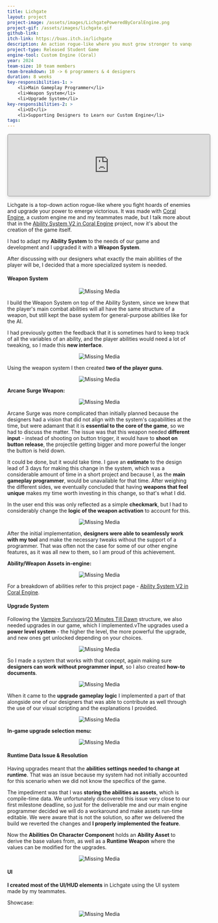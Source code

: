 ```yaml
---
title: Lichgate
layout: project
project-image: /assets/images/LichgatePoweredByCoralEngine.png
project-gif: /assets/images/lichgate.gif
github-link: 
itch-link: https://buas.itch.io/lichgate
description: An action rogue-like where you must grow stronger to vanquish the undead.
project-type: Released Student Game
engine-tool: Custom Engine (Coral)
year: 2024
team-size: 10 team members
team-breakdown: 10 -> 6 programmers & 4 designers
duration: 8 weeks
key-responsibilities-1: >
    <li>Main Gameplay Programmer</li>
    <li>Weapon System</li>
    <li>Upgrade System</li>
key-responsibilities-2: >
    <li>UI</li>
    <li>Supporting Designers to Learn our Custom Engine</li>
tags:
---
```


<p style="text-align: center;">
    <iframe style="border: 2px solid hsl(0, 0%, 71%); box-shadow: 0 4px 8px rgba(0, 0, 0, 0.1); border-radius: 5px;" src="https://itch.io/embed/2765132?linkback=true&amp;link_color=e40089" width="552" height="167"><a href="https://buas.itch.io/lichgate">Lichgate by Breda University of Applied Sciences, Harrybaas, GuusKemperman, StezNeo, Amzy Amalia Zarcu, kazemurai, Nikola Tunev, Karolina Motužytė, MarcinZalewski, GodOfErrors, Agatin</a></iframe>
</p>

Lichgate is a top-down action rogue-like where you fight hoards of enemies and upgrade your power to emerge victorious. It was made with [Coral Engine](https://github.com/GuusKemperman/CoralEngine), a custom engine me and my teammates made, but I talk more about that in the [Ability System V2 in Coral Engine](../projects/AbilitySystemV2CoralEngine) project, now it's about the creation of the game itself.

I had to adapt my **Ability System** to the needs of our game and development and I upgraded it with a **Weapon System**.

After discussing with our designers what exactly the main abilities of the player will be, I decided that a more specialized system is needed. 

#### Weapon System

<p style="text-align: center;">
    <img src="/assets/Lichgate/LichgateAbilitySystem.gif" alt="Missing Media">
</p>

I build the Weapon System on top of the Ability System, since we knew that the player's main combat abilities will all have the same structure of a weapon, but still kept the base system for general-purpose abilities like for the AI.

I had previously gotten the feedback that it is sometimes hard to keep track of all the variables of an ability, and the player abilities would need a lot of tweaking, so I made this **new interface**.

<p style="text-align: center;">
    <img src="/assets/Lichgate/WeaponEditor.png" alt="Missing Media">
</p>

Using the weapon system I then created **two of the player guns**.

<p style="text-align: center;">
    <img src="/assets/Lichgate/WeaponDescriptions.png" alt="Missing Media">
</p>

**Arcane Surge Weapon:**

<p style="text-align: center;">
    <img src="/assets/Lichgate/ArcaneSurge.gif" alt="Missing Media">
</p>

Arcane Surge was more complicated than initially planned because the designers had a vision that did not align with the system's capabilities at the time, but were adamant that it is **essential to the core of the game**, so we had to discuss the matter. The issue was that this weapon needed **different input** - instead of shooting on button trigger, it would have to **shoot on button release**, the projectile getting bigger and more powerful the longer the button is held down.

It could be done, but it would take time. I gave an **estimate** to the design lead of 3 days for making this change in the system, which was a considerable amount of time in a short project and because I, as the **main gameplay programmer**, would be unavailable for that time. After weighing the different sides, we eventually concluded that having **weapons that feel unique** makes my time worth investing in this change, so that's what I did.

In the user end this was only reflected as a simple **checkmark**, but I had to considerably change the **logic of the weapon activation** to account for this.

<p style="text-align: center;">
    <img src="/assets/Lichgate/Checkmark.png" alt="Missing Media">
</p>

After the initial implementation, **designers were able to seamlessly work with my tool** and make the necessary tweaks without the support of a programmer. That was often not the case for some of our other engine features, as it was all new to them, so I am proud of this achievement. 

**Ability/Weapon Assets in-engine:**

<p style="text-align: center;">
    <img src="/assets/Lichgate/AbilityAssets.png" alt="Missing Media">
</p>

For a breakdown of abilities refer to this project page - [Ability System V2 in Coral Engine](../projects/AbilitySystemV2CoralEngine).

#### Upgrade System

Following the <a href="https://youtu.be/rJIwqo12_dk?si=efPG4NIHhAW-Vdq8" target="_blank">Vampire Survivors</a>/<a href="https://store.steampowered.com/app/1966900/20_Minutes_Till_Dawn/" target="_blank">20 Minutes Till Dawn</a> structure, we also needed upgrades in our game, which I implemented.vThe upgrades used a **power level system** - the higher the level, the more powerful the upgrade, and new ones get unlocked depending on your choices.

<p style="text-align: center;">
    <img src="/assets/Lichgate/UpgradeLevels.png" alt="Missing Media">
</p>

So I made a system that works with that concept, again making sure **designers can work without programmer input**, so I also created **how-to documents**.

<p style="text-align: center;">
    <img src="/assets/Lichgate/UpgradeEditor.png" alt="Missing Media">
</p>

When it came to the **upgrade gameplay logic** I implemented a part of that alongside one of our designers that was able to contribute as well through the use of our visual scripting and the explanations I provided.

<p style="text-align: center;">
    <img src="/assets/Lichgate/UpgradeScript.png" alt="Missing Media">
</p>

**In-game upgrade selection menu:**

<p style="text-align: center;">
    <img src="/assets/Lichgate/UpgradeUI.png" alt="Missing Media">
</p>

#### Runtime Data Issue & Resolution

Having upgrades meant that the **abilities settings needed to change at runtime**. That was an issue because my system had not initially accounted for this scenario when we did not know the specifics of the game.

The impediment was that I was **storing the abilities as assets**, which is compile-time data. We unfortunately discovered this issue very close to our first milestone deadline, so just for the deliverable me and our main engine programmer decided we will do a workaround and make assets run-time editable. We were aware that is not the solution, so after we delivered the build we reverted the changes and **I properly implemented the feature**.

Now the **Abilities On Character Component** holds an **Ability Asset** to derive the base values from, as well as a **Runtime Weapon** where the values can be modified for the upgrades.

<p style="text-align: center;">
    <img src="/assets/Lichgate/AbilitiesOnCharacterComponent.png" alt="Missing Media">
</p>

#### UI

**I created most of the UI/HUD elements** in Lichgate using the UI system made by my teammates.

Showcase:

<p style="text-align: center;">
    <img src="/assets/Lichgate/UIShowcase.gif" alt="Missing Media">
</p>

